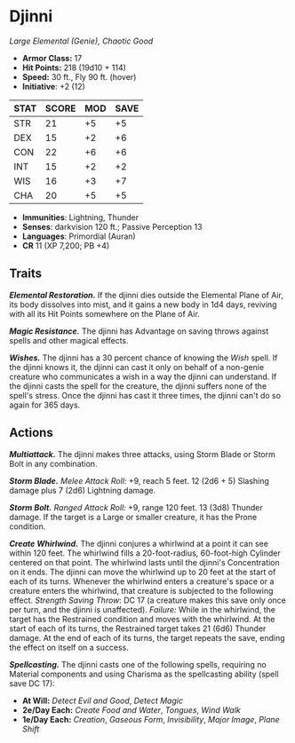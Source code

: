 # Djinni

*Large Elemental (Genie), Chaotic Good*

- **Armor Class:** 17
- **Hit Points:** 218 (19d10 + 114)
- **Speed:** 30 ft., Fly 90 ft. (hover)
- **Initiative**: +2 (12)

|STAT|SCORE|MOD|SAVE|
| --- | --- | --- | ---- |
| STR | 21 | +5 | +5 |
| DEX | 15 | +2 | +6 |
| CON | 22 | +6 | +6 |
| INT | 15 | +2 | +2 |
| WIS | 16 | +3 | +7 |
| CHA | 20 | +5 | +5 |

- **Immunities**: Lightning, Thunder
- **Senses**: darkvision 120 ft.; Passive Perception 13
- **Languages**: Primordial (Auran)
- **CR** 11 (XP 7,200; PB +4)

## Traits

***Elemental Restoration.*** If the djinni dies outside the Elemental Plane of Air, its body dissolves into mist, and it gains a new body in 1d4 days, reviving with all its Hit Points somewhere on the Plane of Air.

***Magic Resistance.*** The djinni has Advantage on saving throws against spells and other magical effects.

***Wishes.*** The djinni has a 30 percent chance of knowing the *Wish* spell. If the djinni knows it, the djinni can cast it only on behalf of a non-genie creature who communicates a wish in a way the djinni can understand. If the djinni casts the spell for the creature, the djinni suffers none of the spell's stress. Once the djinni has cast it three times, the djinni can't do so again for 365 days.


## Actions

***Multiattack.*** The djinni makes three attacks, using Storm Blade or Storm Bolt in any combination.

***Storm Blade.*** *Melee Attack Roll:* +9, reach 5 feet. 12 (2d6 + 5) Slashing damage plus 7 (2d6) Lightning damage.

***Storm Bolt.*** *Ranged Attack Roll:* +9, range 120 feet. 13 (3d8) Thunder damage. If the target is a Large or smaller creature, it has the Prone condition.

***Create Whirlwind.*** The djinni conjures a whirlwind at a point it can see within 120 feet. The whirlwind fills a 20-foot-radius, 60-foot-high Cylinder centered on that point. The whirlwind lasts until the djinni's  Concentration on it ends. The djinni can move the whirlwind up to 20 feet at the start of each of its turns.
Whenever the whirlwind enters a creature's space or a creature enters the whirlwind, that creature is subjected to the following effect. *Strength Saving Throw*: DC 17 (a creature makes this save only once per turn, and the djinni is unaffected). *Failure:*  While in the whirlwind, the target has the Restrained condition and moves with the whirlwind. At the start of each of its turns, the Restrained target takes 21 (6d6) Thunder damage. At the end of each of its turns, the target repeats the save, ending the effect on itself on a success.

***Spellcasting.*** The djinni casts one of the following spells, requiring no Material components and using Charisma as the spellcasting ability (spell save DC 17):

- **At Will:** *Detect Evil and Good*, *Detect Magic*
- **2e/Day Each:** *Create Food and Water*, *Tongues*, *Wind Walk*
- **1e/Day Each:** *Creation*, *Gaseous Form*, *Invisibility*, *Major Image*, *Plane Shift*
